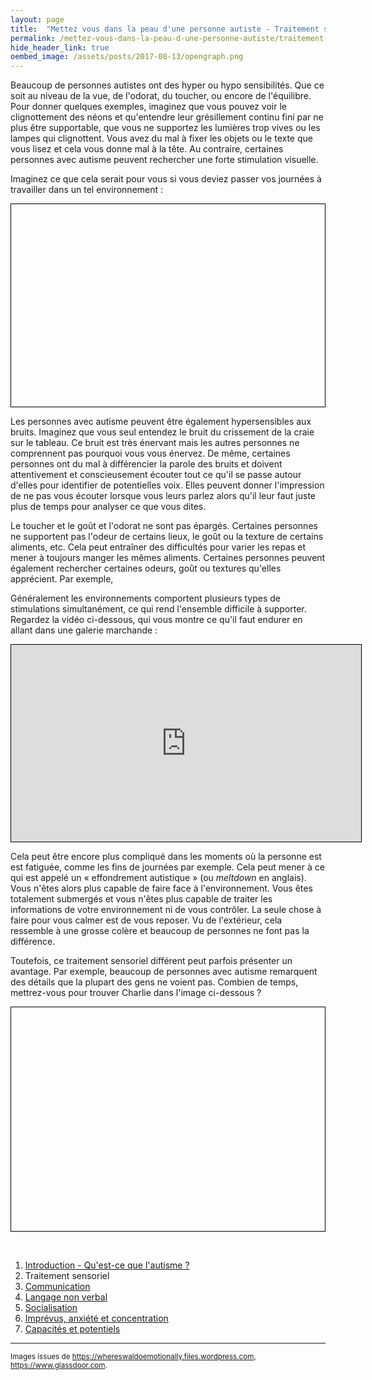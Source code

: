 ```yaml
---
layout: page
title:  "Mettez vous dans la peau d'une personne autiste - Traitement sensoriel"
permalink: /mettez-vous-dans-la-peau-d-une-personne-autiste/traitement-sensoriel
hide_header_link: true
oembed_image: /assets/posts/2017-08-13/opengraph.png
---
```



Beaucoup de personnes autistes ont des hyper ou hypo sensibilités. Que ce soit au niveau de la vue, de l'odorat, du toucher, ou encore de l'équilibre.
Pour donner quelques exemples, imaginez que vous pouvez voir le clignottement des néons et qu'entendre leur grésillement continu fini par ne plus être supportable,
que vous ne supportez les lumières trop vives ou les lampes qui clignottent. Vous avez du mal à fixer les objets ou le texte que vous lisez
et cela vous donne mal à la tête.
Au contraire, certaines personnes avec autisme peuvent rechercher une forte stimulation visuelle.

Imaginez ce que cela serait pour vous si vous deviez passer vos journées à travailler dans un tel environnement&nbsp;:
<!-- neon -->
<canvas id="fig_neon" width="700" height="451" style="border: 1px solid black; margin: 0 auto 0 auto; display: block;"></canvas>


Les personnes avec autisme peuvent être également hypersensibles aux bruits. Imaginez que vous seul entendez le bruit du crissement de la craie sur le tableau.
Ce bruit est très énervant mais les autres personnes ne comprennent pas pourquoi vous vous énervez.
De même, certaines personnes ont du mal à différencier la parole des bruits et doivent attentivement et conscieusement écouter tout ce qu'il se passe autour d'elles pour identifier de potentielles voix.
Elles peuvent donner l'impression de ne pas vous écouter lorsque vous leurs parlez alors qu'il leur faut juste plus de temps pour analyser ce que vous dites.

Le toucher et le goût et l'odorat ne sont pas épargés.
Certaines personnes ne supportent pas l'odeur de certains lieux, le goût ou la texture de certains aliments, etc.
Cela peut entraîner des difficultés pour varier les repas et mener à toujours manger les mêmes aliments.
Certaines personnes peuvent également rechercher certaines odeurs, goût ou textures qu'elles apprécient.
Par exemple, 


Généralement les environnements comportent plusieurs types de stimulations simultanément, ce qui rend l'ensemble difficile à supporter.
Regardez la vidéo ci-dessous, qui vous montre ce qu'il faut endurer en allant dans une galerie marchande&nbsp;:

<iframe width="560" height="315" src="https://www.youtube.com/embed/DgDR_gYk_a8" frameborder="0" style="border: 1px solid black; margin: 0 auto 0 auto; display: block;" allowfullscreen></iframe>

Cela peut être encore plus compliqué dans les moments où la personne est est fatiguée, comme les fins de journées par exemple.
Cela peut mener à ce qui est appelé un «&nbsp;effondrement autistique&nbsp;» (ou *meltdown* en anglais).
Vous n'êtes alors plus capable de faire face à l'environnement. Vous êtes totalement submergés et vous n'êtes plus capable de traiter les informations de votre environnement
 ni de vous contrôler. La seule chose à faire pour vous calmer est de vous reposer.
Vu de l'extérieur, cela ressemble à une grosse colère et beaucoup de personnes ne font pas la différence.

Toutefois, ce traitement sensoriel différent peut parfois présenter un avantage.
Par exemple, beaucoup de personnes avec autisme remarquent des détails que la plupart des gens ne voient pas.
Combien de temps, mettrez-vous pour trouver Charlie dans l'image ci-dessous&nbsp;?

<!-- ou est charlie ? -->
<canvas id="game_waldo" width="700" height="500" style="border: 1px solid black; margin: 0 auto 0 auto; display: block;"></canvas>

<p>&nbsp;</p>

<div class="highlight">
<ol>
 <li><a href="/mettez-vous-dans-la-peau-d-une-personne-autiste/qu-est-ce-que-l-autisme">Introduction - Qu'est-ce que l'autisme&nbsp;?</a></li>
 <li>Traitement sensoriel</li>
 <li><a href="/mettez-vous-dans-la-peau-d-une-personne-autiste/communication">Communication</a></li>
 <li><a href="/mettez-vous-dans-la-peau-d-une-personne-autiste/langage-non-verbal">Langage non verbal</a></li>
 <li><a href="/mettez-vous-dans-la-peau-d-une-personne-autiste/socialisation">Socialisation</a></li>
 <li><a href="/mettez-vous-dans-la-peau-d-une-personne-autiste/imprevus-anxiete-concentration">Imprévus, anxiété et concentration</a></li>
 <li><a href="/mettez-vous-dans-la-peau-d-une-personne-autiste/capacites-et-potentiels">Capacités et potentiels</a></li>
</ol>
</div>


---

<small>Images issues de <a href="https://whereswaldoemotionally.files.wordpress.com/" rel="nofollow">https://whereswaldoemotionally.files.wordpress.com</a>, <a href="https://www.glassdoor.com" rel="nofollow">https://www.glassdoor.com</a>.</small>

<script type="text/javascript">
  function neon() {
    var canvas = document.getElementById('fig_neon');
    var ctx = canvas.getContext('2d');
    var refresh = 100;
    var status = {'status': 'pause', 'interval': undefined};
    var images = {
      'on': function(){var i = new Image(); i.src='/assets/pages/mettez-vous-dans-la-peau-d-une-personne-autiste/neon/on.jpg'; return i;}(),
      'off': function(){var i = new Image(); i.src='/assets/pages/mettez-vous-dans-la-peau-d-une-personne-autiste/neon/off.jpg'; return i;}()
    }
    var lightning = 5000;
    var flicker = 5;
    this.play = function() {
      if ( 'play' == status['status'])
        return;
      status['interval'] = setInterval(function() {
        draw();
      }, refresh);
      
      status['status'] = 'play';
    }
    this.pause = function() {
      if ( 'pause' == status['status'])
        return;
      clearInterval(status['interval']);
      status['status'] = 'pause';
    }
    this.canvas = function() {
      return canvas;
    }
    function draw() {
      ctx.clearRect(0, 0, canvas.width, canvas.height);
//      console.log(lightning);
      lightning -= refresh;
      if (lightning < 0) {
        ctx.drawImage(images['off'], 0, 0);
        flicker -= 1;
        if (flicker < 0) {
          /* pause */
          flicker = Math.random() * (4 - 2) + 2;
          lightning = Math.random() * (5000 - 2000) + 2000;
        } else {
          lightning = Math.random() * (2*refresh - (refresh)) + (refresh);
        }
      } else {
        ctx.drawImage(images['on'], 0, 0);
      }
    }
  }

  function waldo() {
    var self = this;
    waldos = [
     {'src': '/assets/pages/mettez-vous-dans-la-peau-d-une-personne-autiste/waldo/background1.jpg', 'waldo': {'x': 514.5, 'y': 170}},
     {'src': '/assets/pages/mettez-vous-dans-la-peau-d-une-personne-autiste/waldo/background2.jpg', 'waldo': {'x': 512.5, 'y': 116}},
     {'src': '/assets/pages/mettez-vous-dans-la-peau-d-une-personne-autiste/waldo/background3.jpg', 'waldo': {'x': 348.5, 'y': 103}},
     {'src': '/assets/pages/mettez-vous-dans-la-peau-d-une-personne-autiste/waldo/background4.jpg', 'waldo': {'x': 484.5, 'y': 181}},
     {'src': '/assets/pages/mettez-vous-dans-la-peau-d-une-personne-autiste/waldo/background5.jpg', 'waldo': {'x': 300.5, 'y': 138}}
    ]
    var waldo = waldos[Math.floor((Math.random() * waldos.length))];
    var canvas = document.getElementById('game_waldo');
    var ctx = canvas.getContext('2d');
    var background = new Image();
    background.src = waldo['src'];
    var tmp = new Image();
    var zoom = 6;
    var targetbox = 10;
    var start = false;
    var win = false;
    var chronos;
    var chronos_fixed;
    var refresh = 10;
    var mouse = {'x': undefined, 'y': undefined};

    var status = {'status': 'pause', 'interval': undefined};

    this.play = function() {
      if ( 'play' == status['status'])
        return;
      canvas.onmousemove = move;
      canvas.onclick = click;
      status['interval'] = setInterval(function() {
        chronos += refresh;
        draw();
      }, refresh);
      status['status'] = 'play';
    }
    this.pause = function() {
      if ( 'pause' == status['status'])
        return;
      canvas.onmousemove = function(e) {}
      canvas.onclick = function(e) {}
      clearInterval(status['interval']);
      status['status'] = 'pause';
    }
    this.canvas = function() {
      return canvas;
    }


    function draw() {
      ctx.clearRect(0, 0, canvas.width, canvas.height);
      ctx.drawImage(background, 0, 0, 700, 500);
      if (true == win) {
        ctx.fillStyle = "rgba(255, 255, 255, 0.7)";
        ctx.beginPath();
        ctx.rect(0, 0, 700, 500);
        ctx.fill();

        ctx.beginPath();
        ctx.fillStyle = "#111";
        ctx.rect((700/2)-100, (500/2)-40, 200, 60);
        ctx.stroke();
        ctx.textAlign = "center";
        ctx.font = "25px Arial";
        ctx.fillText("Recommencer",700/2,500/2);
        ctx.font = "20px Arial";
        ctx.fillText("Bravo",700/2,(500/2)-100);
        ctx.fillText("(" + (chronos_fixed/1000).toFixed(2) + " secondes)",700/2,(500/2)-75);
        return;
      }

      if (false == start) {
        ctx.beginPath();
        ctx.fillStyle = "rgba(255, 255, 255, 0.7)";
        ctx.rect(0, 0, 700, 500);
        ctx.fill();

        ctx.beginPath();
        ctx.fillStyle = "#111";
        ctx.rect((700/2)-100, (500/2)-40, 200, 60);
        ctx.stroke();
        ctx.textAlign = "center";
        ctx.font = "30px Arial";
        ctx.fillText("Commencer",700/2,500/2);
        return;
      }

      if (undefined == mouse['x'] || undefined == mouse['y']) {
        return;
      }
      ctx.drawImage(background, (mouse['x']*background.width/700) - ((700/zoom)/2), (mouse['y']*background.height/500) - ((500/zoom)/2), 700/zoom, 500/zoom, mouse['x'] - 75, mouse['y'] - 75, 150, 150);

      ctx.fillStyle = "#111";
      ctx.textAlign = "center";
      ctx.font = "30px Arial";
      ctx.fillText(""+(chronos/1000).toFixed(2),50, 40);


    }
    function move(e) {
      var r = canvas.getBoundingClientRect();
      mouse['x']=parseInt(e.clientX) - r.left;
      mouse['y']=parseInt(e.clientY) - r.top;

      if (false == start || true == win) {
        if ((mouse['x'] > (700/2)-100) && (mouse['y'] > (500/2)-40) && (mouse['x'] < (700/2)+100) && (mouse['y'] < (500/2)+20)) {
          canvas.style.cursor = 'pointer';
        } else {
          canvas.style.cursor = 'default';
        }
        return;
      }
      canvas.style.cursor = 'pointer';
      draw();
    }

    function click(e) {
      var r = canvas.getBoundingClientRect();
      var x = parseInt(e.clientX) - r.left;
      var y = parseInt(e.clientY) - r.top;
      if (false == start || true == win) {
        if ((mouse['x'] > (700/2)-100) && (mouse['y'] > (500/2)-40) && (mouse['x'] < (700/2)+100) && (mouse['y'] < (500/2)+20)) {
          if ( true == win ) {
            waldo = waldos[Math.floor((Math.random() * waldos.length))];
            background.src = waldo['src'];
          } else {
          }
          start = true;
          win = false;
          chronos = 0.0;
          draw();
        }
        return;
      }
      if ((x > waldo['waldo']['x']-targetbox) && (x < waldo['waldo']['x']+targetbox) && (y > waldo['waldo']['y']-targetbox) && (y < waldo['waldo']['y']+targetbox)) {
         win = true;
         chronos_fixed = chronos;
         draw();

      }
      console.log('x:' + x + ' y:' + y);
    }
  }

  function isScrolledIntoView(el) {
    var elemTop = el.getBoundingClientRect().top;
    var elemBottom = el.getBoundingClientRect().bottom;

    var isVisible = ((elemTop >= 0) && (elemTop <= window.innerHeight)) || ((elemBottom >= 0) && (elemBottom <= window.innerHeight)) || ((elemTop < 0) && (elemBottom > window.innerHeight));
    return isVisible;
  }



  document.body.onload = function() {
    var canvas = [new neon(), new waldo()];
    function load_visible() {
      for (var i = 0; i < canvas.length ; i++) {
        if (isScrolledIntoView(canvas[i].canvas())) {
          canvas[i].play();
        } else {
          canvas[i].pause();
        }
      }
    }
    document.body.onscroll = load_visible;
    document.body.onresize = load_visible;
    load_visible();
  }

</script>
